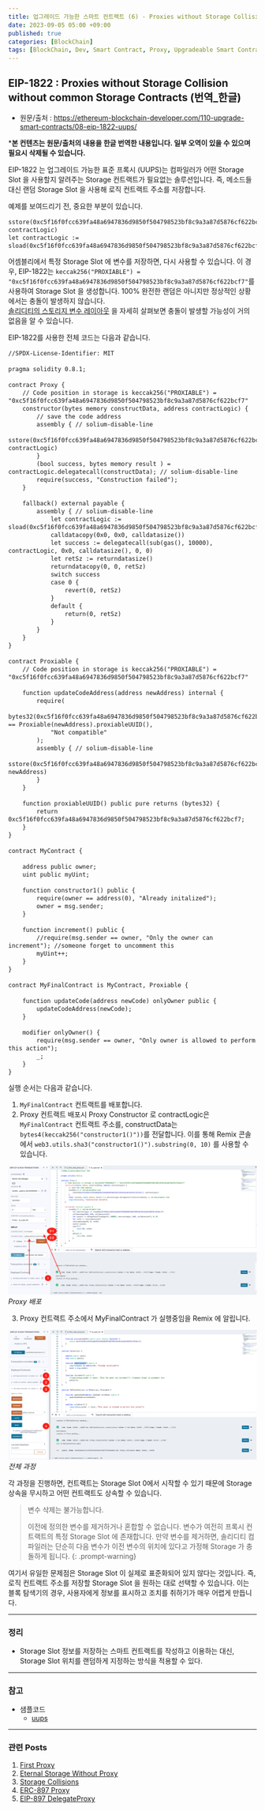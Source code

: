 ```yaml
---
title: 업그레이드 가능한 스마트 컨트랙트 (6) - Proxies without Storage Collision without common Storage Contracts 
date: 2023-09-05 05:00 +09:00
published: true
categories: [BlockChain]
tags: [BlockChain, Dev, Smart Contract, Proxy, Upgradeable Smart Contract, Solidity, 번역]
---
```


## EIP-1822 : Proxies without Storage Collision without common Storage Contracts (번역_한글)
- 원문/출처 : https://ethereum-blockchain-developer.com/110-upgrade-smart-contracts/08-eip-1822-uups/

***본 컨텐츠는 원문/출처의 내용을 한글 번역한 내용입니다. 일부 오역이 있을 수 있으며 필요시 삭제될 수 있습니다.**

EIP-1822 는 업그레이드 가능한 표준 프록시 (UUPS)는 컴파일러가 어떤 Storage Slot 을 사용할지 알려주는 Storage 컨트랙트가 필요없는 솔루션입니다. 즉, 메소드들 대신 랜덤 Storage Slot 을 사용해 로직 컨트랙트 주소를 저장합니다. 

예제를 보여드리기 전, 중요한 부분이 있습니다. 

```
sstore(0xc5f16f0fcc639fa48a6947836d9850f504798523bf8c9a3a87d5876cf622bcf7, contractLogic)
let contractLogic := sload(0xc5f16f0fcc639fa48a6947836d9850f504798523bf8c9a3a87d5876cf622bcf7) 
```

어셈블리에서 특정 Storage Slot 에 변수를 저장하면, 다시 사용할 수 있습니다. 이 경우, EIP-1822는 `keccak256("PROXIABLE") = "0xc5f16f0fcc639fa48a6947836d9850f504798523bf8c9a3a87d5876cf622bcf7"`를 사용하여 Storage Slot 을 생성합니다. 100% 완전한 랜덤은 아니지만 정상적인 상황에서는 충돌이 발생하지 않습니다.  
[솔리디티의 스토리지 변수 레이아웃](https://docs.soliditylang.org/en/v0.8.2/internals/layout_in_storage.html#layout-of-state-variables-in-storage) 을 자세히 살펴보면 충돌이 발생할 가능성이 거의 없음을 알 수 있습니다. 

EIP-1822를 사용한 전체 코드는 다음과 같습니다. 
```
//SPDX-License-Identifier: MIT

pragma solidity 0.8.1;

contract Proxy {
    // Code position in storage is keccak256("PROXIABLE") = "0xc5f16f0fcc639fa48a6947836d9850f504798523bf8c9a3a87d5876cf622bcf7"
    constructor(bytes memory constructData, address contractLogic) {
        // save the code address
        assembly { // solium-disable-line
            sstore(0xc5f16f0fcc639fa48a6947836d9850f504798523bf8c9a3a87d5876cf622bcf7, contractLogic)
        }
        (bool success, bytes memory result ) = contractLogic.delegatecall(constructData); // solium-disable-line
        require(success, "Construction failed");
    }

    fallback() external payable {
        assembly { // solium-disable-line
            let contractLogic := sload(0xc5f16f0fcc639fa48a6947836d9850f504798523bf8c9a3a87d5876cf622bcf7)
            calldatacopy(0x0, 0x0, calldatasize())
            let success := delegatecall(sub(gas(), 10000), contractLogic, 0x0, calldatasize(), 0, 0)
            let retSz := returndatasize()
            returndatacopy(0, 0, retSz)
            switch success
            case 0 {
                revert(0, retSz)
            }
            default {
                return(0, retSz)
            }
        }
    }
}

contract Proxiable {
    // Code position in storage is keccak256("PROXIABLE") = "0xc5f16f0fcc639fa48a6947836d9850f504798523bf8c9a3a87d5876cf622bcf7"

    function updateCodeAddress(address newAddress) internal {
        require(
            bytes32(0xc5f16f0fcc639fa48a6947836d9850f504798523bf8c9a3a87d5876cf622bcf7) == Proxiable(newAddress).proxiableUUID(),
            "Not compatible"
        );
        assembly { // solium-disable-line
            sstore(0xc5f16f0fcc639fa48a6947836d9850f504798523bf8c9a3a87d5876cf622bcf7, newAddress)
        }
    }

    function proxiableUUID() public pure returns (bytes32) {
        return 0xc5f16f0fcc639fa48a6947836d9850f504798523bf8c9a3a87d5876cf622bcf7;
    }
} 

contract MyContract {

    address public owner;
    uint public myUint;

    function constructor1() public {
        require(owner == address(0), "Already initalized");
        owner = msg.sender;
    }

    function increment() public {
        //require(msg.sender == owner, "Only the owner can increment"); //someone forget to uncomment this
        myUint++;
    }
}

contract MyFinalContract is MyContract, Proxiable {

    function updateCode(address newCode) onlyOwner public {
        updateCodeAddress(newCode);
    }

    modifier onlyOwner() {
        require(msg.sender == owner, "Only owner is allowed to perform this action");
        _;
    }
}
```

실행 순서는 다음과 같습니다. 

1. `MyFinalContract` 컨트랙트를 배포합니다. 
2. Proxy 컨트랙트 배포시 Proxy Constructor 로 contractLogic은 `MyFinalContract` 컨트랙트 주소를, constructData는 `bytes4(keccak256("constructor1()"))`를 전달합니다. 이를 통해 Remix 콘솔에서 `web3.utils.sha3("constructor1()").substring(0, 10)` 를 사용할 수 있습니다. 

![remix_ide_1](/assets/images/6_uups_remix_ide_1.png)
_Proxy 배포_

3. Proxy 컨트랙트 주소에서 MyFinalContract 가 실행중임을 Remix 에 알립니다. 

![remix_ide_2](/assets/images/6_uups_remix_ide_2.png)
_전체 과정_

각 과정을 진행하면, 컨트랙트는 Storage Slot 0에서 시작할 수 있기 때문에 Storage 상속을 무시하고 어떤 컨트랙트도 상속할 수 있습니다. 

> 변수 삭제는 불가능합니다. 
>
> 이전에 정의한 변수를 제거하거나 혼합할 수 없습니다. 변수가 여전히 프록시 컨트랙트의 특정 Storage Slot 에 존재합니다. 만약 변수를 제거하면, 솔리디티 컴파일러는 단순히 다음 변수가 이전 변수의 위치에 있다고 가정해 Storage 가 충돌하게 됩니다. {: .prompt-warning}


여기서 유일한 문제점은 Storage Slot 이 실제로 표준화되어 있지 않다는 것입니다. 즉, 로직 컨트랙트 주소를 저장할 Storage Slot 을 원하는 대로 선택할 수 있습니다. 이는 블록 탐색기의 경우, 사용자에게 정보를 표시하고 조치를 취하기가 매우 어렵게 만듭니다. 


---
### 정리
* Storage Slot 정보를 저장하는 스마트 컨트랙트를 작성하고 이용하는 대신, Storage Slot 위치를 랜덤하게 지정하는 방식을 적용할 수 있다.


---
### 참고
* 샘플코드
    - [uups](https://github.com/KeiTechNote/blog/tree/main/codes/6_uups.sol)

---
### 관련 Posts
1. [First Proxy](https://github.com/KeiTechNote/blog/tree/main/posts/2023-08-28-first-proxy.md) 
2. [Eternal Storage Without Proxy](https://github.com/KeiTechNote/blog/tree/main/posts/2023-08-29-eternal-storage-without-proxy.md)
3. [Storage Collisions](https://github.com/KeiTechNote/blog/tree/main/posts/2023-08-30-storage-collisions.md)
4. [ERC-897 Proxy](https://github.com/KeiTechNote/blog/tree/main/posts/2023-09-05-erc-897-proxy.md)
5. [EIP-897 DelegateProxy](https://github.com/KeiTechNote/blog/tree/main/posts/2023-09-05-eip-897-delegateproxy.md)